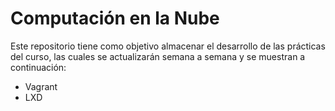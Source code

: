 # **Computación en la Nube**

Este repositorio tiene como objetivo almacenar el desarrollo de las prácticas del curso, las cuales se actualizarán semana a semana y se muestran a continuación:

- Vagrant
- LXD
